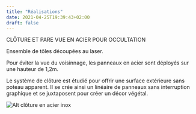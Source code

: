 ```yaml
---
title: "Réalisations"
date: 2021-04-25T19:39:43+02:00
draft: false
---
```


CLÔTURE ET PARE VUE EN ACIER POUR OCCULTATION

Ensemble de tôles découpées au laser.

Pour éviter la vue du voisinnage, les panneaux en acier sont déployés sur une hauteur de 1,2m.

Le système de clôture est étudié pour offrir une surface extérieure sans poteau apparent.
Il se crée ainsi un linéaire de panneaux sans interruption graphique et se juxtaposent pour créer un décor végétal.

![Alt clôture en acier inox](https://philk59.github.io/my-blog/images/cloture.jpg)
